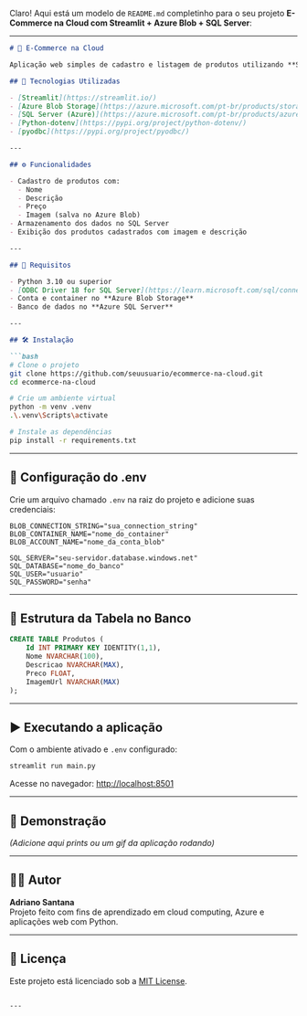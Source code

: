 Claro! Aqui está um modelo de `README.md` completinho para o seu projeto **E-Commerce na Cloud com Streamlit + Azure Blob + SQL Server**:

---

```markdown
# 🛒 E-Commerce na Cloud

Aplicação web simples de cadastro e listagem de produtos utilizando **Streamlit**, **Azure Blob Storage** e **SQL Server na Azure**.

## 🚀 Tecnologias Utilizadas

- [Streamlit](https://streamlit.io/)
- [Azure Blob Storage](https://azure.microsoft.com/pt-br/products/storage/blobs/)
- [SQL Server (Azure)](https://azure.microsoft.com/pt-br/products/azure-sql/)
- [Python-dotenv](https://pypi.org/project/python-dotenv/)
- [pyodbc](https://pypi.org/project/pyodbc/)

---

## ⚙️ Funcionalidades

- Cadastro de produtos com:
  - Nome
  - Descrição
  - Preço
  - Imagem (salva no Azure Blob)
- Armazenamento dos dados no SQL Server
- Exibição dos produtos cadastrados com imagem e descrição

---

## 🧪 Requisitos

- Python 3.10 ou superior
- [ODBC Driver 18 for SQL Server](https://learn.microsoft.com/sql/connect/odbc/download-odbc-driver-for-sql-server)
- Conta e container no **Azure Blob Storage**
- Banco de dados no **Azure SQL Server**

---

## 🛠️ Instalação

```bash
# Clone o projeto
git clone https://github.com/seuusuario/ecommerce-na-cloud.git
cd ecommerce-na-cloud

# Crie um ambiente virtual
python -m venv .venv
.\.venv\Scripts\activate

# Instale as dependências
pip install -r requirements.txt
```

---

## 🔐 Configuração do .env

Crie um arquivo chamado `.env` na raiz do projeto e adicione suas credenciais:

```env
BLOB_CONNECTION_STRING="sua_connection_string"
BLOB_CONTAINER_NAME="nome_do_container"
BLOB_ACCOUNT_NAME="nome_da_conta_blob"

SQL_SERVER="seu-servidor.database.windows.net"
SQL_DATABASE="nome_do_banco"
SQL_USER="usuario"
SQL_PASSWORD="senha"
```

---

## 🧮 Estrutura da Tabela no Banco

```sql
CREATE TABLE Produtos (
    Id INT PRIMARY KEY IDENTITY(1,1),
    Nome NVARCHAR(100),
    Descricao NVARCHAR(MAX),
    Preco FLOAT,
    ImagemUrl NVARCHAR(MAX)
);
```

---

## ▶️ Executando a aplicação

Com o ambiente ativado e `.env` configurado:

```bash
streamlit run main.py
```

Acesse no navegador: [http://localhost:8501](http://localhost:8501)

---

## 📸 Demonstração

*(Adicione aqui prints ou um gif da aplicação rodando)*

---

## 🧑‍💻 Autor

**Adriano Santana**  
Projeto feito com fins de aprendizado em cloud computing, Azure e aplicações web com Python.

---

## 📄 Licença

Este projeto está licenciado sob a [MIT License](LICENSE).
```

---